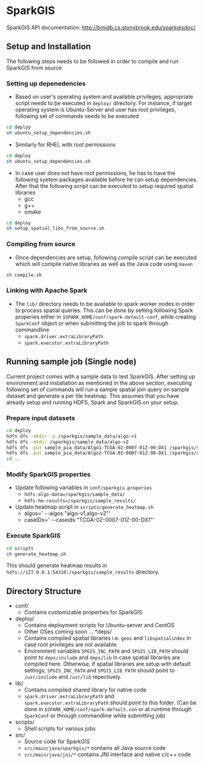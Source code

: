 # SparkGIS

SparkGIS API documentation: http://bmidb.cs.stonybrook.edu/sparkgisdoc/ 

## Setup and Installation
The following steps needs to be followed in order to compile and run SparkGIS from source
### Setting up depenedencies
* Based on user's operating system and available privileges, appropriate script needs to be executed in `deploy/` directory. For instance, if target operating system is Ubuntu-Server and user has root privileges, following set of commands needs to be executed
```bash
cd deploy
sh ubuntu_setup_dependencies.sh
```
* Similarly for RHEL with root permissions
```bash
cd deploy
sh ubuntu_setup_dependencies.sh
```
* In case user does not have root permissions, he has to have the following syetem packages available before he can setup dependencies. After that the following script can be executed to setup required spatial libraries 
  * gcc
  * g++
  * cmake
```bash
cd deploy
sh setup_spatial_libs_from_source.sh
```
### Compiling from source
* Once dependencies are setup, following compile script can be executed which will compile native libraries as well as the Java code using `maven`
```bash
sh compile.sh
```
### Linking with Apache Spark
* The `lib/` directory needs to be available to spark worker nodes in order to process spatial queries. This can be done by setting following Spark properies either in `$SPARK_HOME/conf/spark-default-conf`, while creating `SparkConf` object or when submitting the job to spark through commandline
  * `spark.driver.extraLibraryPath`
  * `spark.executor.extraLibraryPath`

## Running sample job (Single node)
Current project comes with a sample data to test SparkGIS. After setting up environment and installation as mentioned in the above section, executing following set of commands will run a sample spatial join query on sample dataset and generate a per tile heatmap. This assumes that you have already setup and running HDFS, Spark and SparkGIS on your setup.
### Prepare input datasets
```bash
cd deploy
hdfs dfs -mkdir -p /sparkgis/sample_data/algo-v1
hdfs dfs -mkdir /sparkgis/sample_data/algo-v2
hdfs dfs -put sample_pia_data/Algo1-TCGA-02-0007-01Z-00-DX1 /sparkgis/sample_data/algo-v1/TCGA-02-0007-01Z-00-DX1
hdfs dfs -put sample_pia_data/Algo2-TCGA-02-0007-01Z-00-DX1 /sparkgis/sample_data/algo-v2/TCGA-02-0007-01Z-00-DX1
cd ..
```
### Modify SparkGIS properties
* Update following variables in `conf/sparkgis.properies`
  * `hdfs-algo-data=/sparkgis/sample_data/` 
  * `hdfs-hm-results=/sparkgis/sample_results/`
* Update heatmap script in `scripts/generate_heatmap.sh`
  * algos=' --algos "algo-v1,algo-v2"'
  * caseIDs=' --caseids "TCGA-02-0007-01Z-00-DX1"'

### Execute SparkGIS
```bash
cd scripts
sh generate_heatmap.sh
```
This should generate heatmap results in `hdfs://127.0.0.1:54310:/sparkgis/sample_results` directory.

## Directory Structure
* conf/
  * Contains customizable properties for SparkGIS
* deploy/
  * Contains deployment scripts for Ubuntu-server and CentOS
  * Other OSes coming soon ...
*deps/
  * Contains compiled spatial libraries i.e. `geos` and `libspatialindex` in case root privileges are not available. 
  * Environment variables `SPGIS_INC_PATH` and `SPGIS_LIB_PATH` should point to `deps/include` and `deps/lib` in case spatial libraries are compiled here. Otherwise, if spatial libraries are setup with default settings, `SPGIS_INC_PATH` and `SPGIS_LIB_PATH` should point to `/usr/include` and `/usr/lib` repectively.
* lib/
  * Contains compiled shared library for native code 
  * `spark.driver.extraLibraryPath` and `spark.executor.extraLibraryPath` should point to this folder. (Can be done in `$SPARK_HOME/conf/spark-default.con` or at runtime through `SparkConf` or through commandline while submitting job)
* scripts/
  * Shell scripts for various jobs
* src/
  * Source code for SparkGIS
  * `src/main/java/sparkgis/*` contains all Java source code
  * `src/main/java/jni/*` contains JNI interface and native c/c++ code
